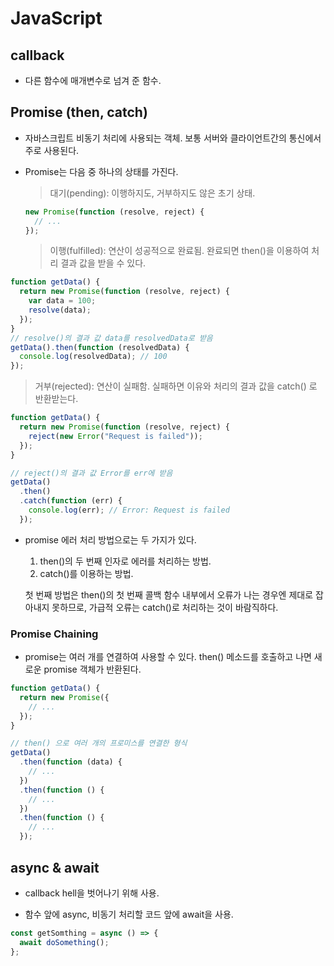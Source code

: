 # JavaScript

## callback

- 다른 함수에 매개변수로 넘겨 준 함수.

## Promise (then, catch)

- 자바스크립트 비동기 처리에 사용되는 객체. 보통 서버와 클라이언트간의 통신에서 주로 사용된다.

- Promise는 다음 중 하나의 상태를 가진다.

  > 대기(pending): 이행하지도, 거부하지도 않은 초기 상태.

  ```javascript
  new Promise(function (resolve, reject) {
    // ...
  });
  ```

  > 이행(fulfilled): 연산이 성공적으로 완료됨.
  > 완료되면 then()을 이용하여 처리 결과 값을 받을 수 있다.

```javascript
function getData() {
  return new Promise(function (resolve, reject) {
    var data = 100;
    resolve(data);
  });
}
// resolve()의 결과 값 data를 resolvedData로 받음
getData().then(function (resolvedData) {
  console.log(resolvedData); // 100
});
```

> 거부(rejected): 연산이 실패함.
> 실패하면 이유와 처리의 결과 값을 catch() 로 반환받는다.

```javascript
function getData() {
  return new Promise(function (resolve, reject) {
    reject(new Error("Request is failed"));
  });
}

// reject()의 결과 값 Error를 err에 받음
getData()
  .then()
  .catch(function (err) {
    console.log(err); // Error: Request is failed
  });
```

- promise 에러 처리 방법으로는 두 가지가 있다.

  1. then()의 두 번째 인자로 에러를 처리하는 방법.
  2. catch()를 이용하는 방법.

  첫 번째 방법은 then()의 첫 번째 콜백 함수 내부에서 오류가 나는 경우엔 제대로 잡아내지 못하므로, 가급적 오류는 catch()로 처리하는 것이 바람직하다.

### Promise Chaining

- promise는 여러 개를 연결하여 사용할 수 있다.
  then() 메소드를 호출하고 나면 새로운 promise 객체가 반환된다.

```javascript
function getData() {
  return new Promise({
    // ...
  });
}

// then() 으로 여러 개의 프로미스를 연결한 형식
getData()
  .then(function (data) {
    // ...
  })
  .then(function () {
    // ...
  })
  .then(function () {
    // ...
  });
```

## async & await

- callback hell을 벗어나기 위해 사용.

- 함수 앞에 async, 비동기 처리할 코드 앞에 await을 사용.

```javascript
const getSomthing = async () => {
  await doSomething();
};
```
